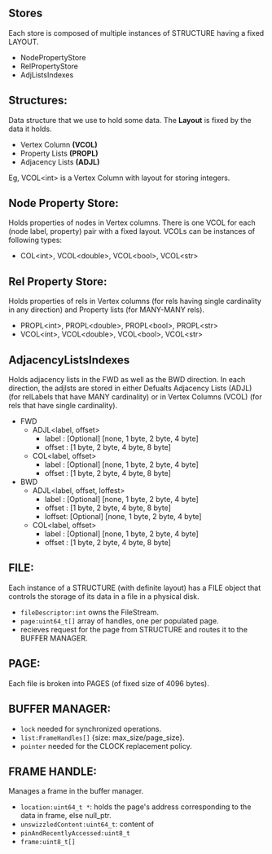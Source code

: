 ## Stores

Each store is composed of multiple instances of STRUCTURE having a fixed LAYOUT.

- NodePropertyStore
- RelPropertyStore
- AdjListsIndexes

## Structures:
Data structure that we use to hold some data. The **Layout** is fixed by the data it holds. 
- Vertex Column **(VCOL)**
- Property Lists **(PROPL)** 
- Adjacency Lists **(ADJL)**

Eg, VCOL\<int> is a Vertex Column with layout for storing integers.

## Node Property Store:
Holds properties of nodes in Vertex columns. There is one VCOL for each (node label, property) pair with a fixed layout. VCOLs can be instances of following types:
- COL\<int>, VCOL\<double>, VCOL\<bool>, VCOL\<str>

## Rel Property Store:
Holds properties of rels in Vertex columns (for rels having single cardinality in any direction) and Property lists (for MANY-MANY rels).
  - PROPL\<int>, PROPL\<double>, PROPL\<bool>, PROPL\<str>
  - VCOL\<int>, VCOL\<double>, VCOL\<bool>, VCOL\<str>

## AdjacencyListsIndexes
Holds adjacency lists in the FWD as well as the BWD direction. In each direction, the adjlsts are stored in either Defualts Adjacency Lists (ADJL) (for relLabels that have MANY cardinality) or in Vertex Columns (VCOL) (for rels that have single cardinality). 
  - FWD
    - ADJL\<label, offset>
      - label  : [Optional] [none, 1 byte, 2 byte, 4 byte]
      - offset : [1 byte, 2 byte, 4 byte, 8 byte]
    - COL<label, offset>
      - label  : [Optional] [none, 1 byte, 2 byte, 4 byte]
      - offset : [1 byte, 2 byte, 4 byte, 8 byte]
  - BWD
    - ADJL<label, offset, loffest>
      - label  : [Optional] [none, 1 byte, 2 byte, 4 byte]
      - offset : [1 byte, 2 byte, 4 byte, 8 byte]
      - loffset: [Optional] [none, 1 byte, 2 byte, 4 byte]
    - COL<label,  offset>
      - label  : [Optional] [none, 1 byte, 2 byte, 4 byte]
      - offset : [1 byte, 2 byte, 4 byte, 8 byte]

## FILE: 
Each instance of a STRUCTURE (with definite layout) has a FILE object that controls the storage of its data in a file in a physical disk.
  - `fileDescriptor:int` owns the FileStream.
  - `page:uint64_t[]` array of handles, one per populated page.
  - recieves request for the page from STRUCTURE and routes it to the BUFFER MANAGER.

## PAGE:
Each file is broken into PAGES (of fixed size of 4096 bytes). 

## BUFFER MANAGER:
  - `lock` needed for synchronized operations.
  - `list:FrameHandles[]` {size: max_size/page_size}.
  - `pointer` needed for the CLOCK replacement policy.

## FRAME HANDLE:
Manages a frame in the buffer manager. 
  - `location:uint64_t *`: holds the page's address corresponding to the data in frame, else null_ptr.
  - `unswizzledContent:uint64_t`: content of 
  - `pinAndRecentlyAccessed:uint8_t` 
  - `frame:uint8_t[]`